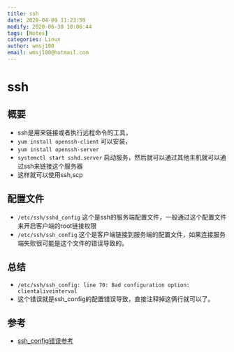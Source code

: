 ```yaml
---
title: ssh
date: 2020-04-09 11:23:59
modify: 2020-06-30 10:06:44  
tags: [Notes]
categories: Linux
author: wmsj100
email: wmsj100@hotmail.com
---
```


# ssh

## 概要

- ssh是用来链接或者执行远程命令的工具，
- `yum install openssh-client` 可以安装，
- `yum install openssh-server`
- `systemctl start sshd.server` 启动服务，然后就可以通过其他主机就可以通过ssh来链接这个服务器
- 这样就可以使用ssh,scp

## 配置文件

- `/etc/ssh/sshd_config` 这个是ssh的服务端配置文件，一般通过这个配置文件来开启客户端的root链接权限
- `/etc/ssh/ssh_config` 这个是客户端链接到服务端的配置文件，如果连接服务端失败很可能是这个文件的错误导致的。

## 总结

- `/etc/ssh/ssh_config: line 70: Bad configuration option: clientaliveinterval`
- 这个错误就是ssh_config的配置错误导致，直接注释掉这俩行就可以了。

## 参考

- [ssh_config错误参考](http://www.vuln.cn/2782)
